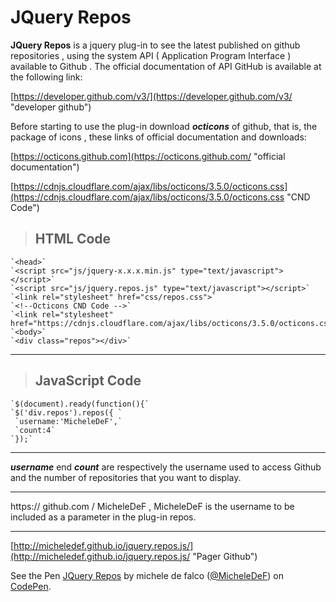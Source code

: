# JQuery Repos #

**JQuery Repos** is a jquery plug-in to see the latest published on github repositories , using the system API ( Application Program Interface ) available to Github .
The official documentation of API GitHub is available at the following link:


[https://developer.github.com/v3/](https://developer.github.com/v3/ "developer github")

Before starting to use the plug-in download ***octicons*** of github, that is, the package of icons , these links of official documentation and downloads:

[https://octicons.github.com](https://octicons.github.com/ "official documentation")

[https://cdnjs.cloudflare.com/ajax/libs/octicons/3.5.0/octicons.css](https://cdnjs.cloudflare.com/ajax/libs/octicons/3.5.0/octicons.css "CND Code")

>##  HTML Code ##

    `<head>`
    `<script src="js/jquery-x.x.x.min.js" type="text/javascript"></script>`
    `<script src="js/jquery.repos.js" type="text/javascript"></script>`
    `<link rel="stylesheet" href="css/repos.css">`
    `<!--Octicons CND Code -->`
    `<link rel="stylesheet" href="https://cdnjs.cloudflare.com/ajax/libs/octicons/3.5.0/octicons.css">`
    `<body>`
    `<div class="repos"></div>`

----------

>## JavaScript Code  ##

    `$(document).ready(function(){`
    `$('div.repos').repos({ `
     `username:'MicheleDeF',`
     `count:4`
    `});`

----------
***username*** end ***count*** are respectively the username used to access Github and the number of repositories that you want to display.

----------

https:// github.com / MicheleDeF , MicheleDeF is the username to be included as a parameter in the plug-in repos.

----------
[http://micheledef.github.io/jquery.repos.js/](http://micheledef.github.io/jquery.repos.js/ "Pager Github")

<p data-height="265" data-theme-id="light" data-slug-hash="vKXKZr" data-default-tab="js,result" data-user="MicheleDeF" data-embed-version="2" data-preview="true" class="codepen">See the Pen <a href="http://codepen.io/MicheleDeF/pen/vKXKZr/">JQuery Repos</a> by michele de falco (<a href="http://codepen.io/MicheleDeF">@MicheleDeF</a>) on <a href="http://codepen.io">CodePen</a>.</p>
<script async src="//assets.codepen.io/assets/embed/ei.js"></script>


